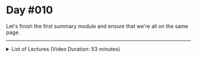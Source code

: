 # Day #010
Let's finish the first summary module and ensure that we're all on the same page.

---

<details>
    <summary>List of Lectures (Video Duration: 53 minutes)</summary>
    <ul>
        <li>Styling the Main Content</li>
        <li>Styling List Items & Links</li>
        <li>Adding the Footer</li>
        <li>Introducing New HTML Elements</li>
        <li>Organizing our Files</li>
        <li>Module Summary</li>
    </ul>
</details>